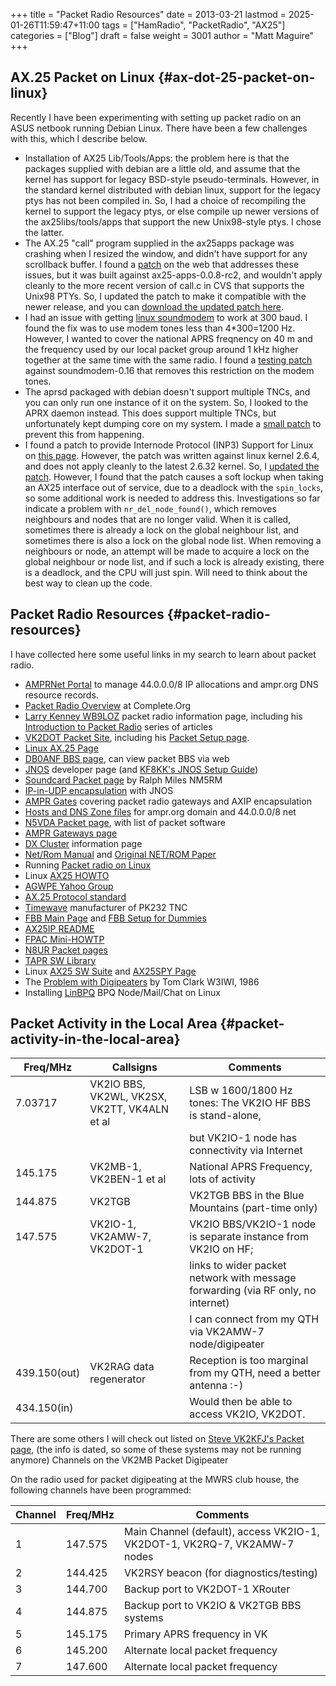 +++
title = "Packet Radio Resources"
date = 2013-03-21
lastmod = 2025-01-26T11:59:47+11:00
tags = ["HamRadio", "PacketRadio", "AX25"]
categories = ["Blog"]
draft = false
weight = 3001
author = "Matt Maguire"
+++

## AX.25 Packet on Linux {#ax-dot-25-packet-on-linux}

Recently I have been experimenting with setting up packet radio on an ASUS netbook running Debian Linux. There have been a few challenges with this, which I describe below.

-   Installation of AX25 Lib/Tools/Apps: the problem here is that the packages supplied with debian are a little old, and assume that the kernel has support for legacy BSD-style pseudo-terminals. However, in the standard kernel distributed with debian linux, support for the legacy ptys has not been compiled in. So, I had a choice of recompiling the kernel to support the legacy ptys, or else compile up newer versions of the ax25libs/tools/apps that support the new Unix98-style ptys. I chose the latter.
-   The AX.25 "call" program supplied in the ax25apps package was crashing when I resized the window, and didn't have support for any scrollback buffer. I found a [patch](https://marc.info/?l=linux-hams&m=126174094113550) on the web that addresses these issues, but it was built against ax25-apps-0.0.8-rc2, and wouldn't apply cleanly to the more recent version of call.c in CVS that supports the Unix98 PTYs. So, I updated the patch to make it compatible with the newer release, and you can [download the updated patch here](call_patch.txt).
-   I had an issue with getting [linux soundmodem](http://www.baycom.org/~tom/ham/soundmodem/) to work at 300 baud. I found the fix was to use modem tones less than 4\*300=1200 Hz. However, I wanted to cover the national APRS freqnency on 40 m and the frequency used by our local packet group around 1 kHz higher together at the same time with the same radio. I found a [testing patch](soundmodem_300baud_patch.txt) against soundmodem-0.16 that removes this restriction on the modem tones.
-   The aprsd packaged with debian doesn't support multiple TNCs, and you can only run one instance of it on the system. So, I looked to the APRX daemon instead. This does support multiple TNCs, but unfortunately kept dumping core on my system. I made a [small patch](aprx_telemetry_patch.txt) to prevent this from happening.
-   I found a patch to provide Internode Protocol (INP3) Support for Linux on [this page](http://sharon.pi8zaa.ampr.org/users/pe1rxq/inp3.html). However, the patch was written against linux kernel 2.6.4, and does not apply cleanly to the latest 2.6.32 kernel. So, I [updated the patch](2.6.32-inp3_007_patch.txt). However, I found that the patch causes a soft lockup when taking an AX25 interface out of service, due to a deadlock with the `spin_locks`, so some additional work is needed to address this. Investigations so far indicate a problem with `nr_del_node_found()`, which removes neighbours and nodes that are no longer valid. When it is called, sometimes there is already a lock on the global neighbour list, and sometimes there is also a lock on the global node list. When removing a neighbours or node, an attempt will be made to acquire a lock on the global neighbour or node list, and if such a lock is already existing, there is a deadlock, and the CPU will just spin. Will need to think about the best way to clean up the code.


## Packet Radio Resources {#packet-radio-resources}

I have collected here some useful links in my search to learn about packet radio.

-   [AMPRNet Portal](https://portal.ampr.org/index.php) to manage 44.0.0.0/8 IP allocations and ampr.org DNS resource records.
-   [Packet Radio Overview](http://wiki.complete.org/PacketRadio) at Complete.Org
-   [Larry Kenney WB9LOZ](http://www.choisser.com/hamradio/packet.html) packet radio information page, including his [Introduction to Packet Radio](http://www.choisser.com/packet/) series of articles
-   [VK2DOT Packet Site](http://vk2dot.dyndns.org/), including his [Packet Setup page](http://vk2dot.dyndns.org/XR32/VK2DOT-IP-Setup.htm).
-   [Linux AX.25 Page](http://www.linux-ax25.org/wiki/Main_Page)
-   [DB0ANF BBS page](http://www.db0anf.de/app/bbs), can view packet BBS via web
-   [JNOS](http://www.langelaar.net/projects/jnos2/downloads/linux/) developer page (and [KF8KK's JNOS Setup Guide](http://www.kf8kk.com/packet/jnos-linux/linux-jnos-setup-ftpusers-txt.htm))
-   [Soundcard Packet page](http://www.soundcardpacket.org/) by Ralph Miles NM5RM
-   [IP-in-UDP encapsulation](http://www.langelaar.net/projects/jnos2/documents/ipudp.txt) with JNOS
-   [AMPR Gates](http://www.ampr-gates.net/frame_e.htm) covering packet radio gateways and AXIP encapsulation
-   [Hosts and DNS Zone files](ftp://hamradio.ucsd.edu/pub/) for ampr.org domain and 44.0.0.0/8 net
-   [N5VDA Packet page](http://www.vdazone.org/lantzdocs/packet.html), with list of packet software
-   [AMPR Gateways page](http://www.ampr-gates.net/frame_e.htm)
-   [DX Cluster](http://www.dxcluster.info/dxcsoft.htm) information page
-   [Net/Rom Manual](http://www.a00.de/tcpgroup/1988/msg00006.php) and [Original NET/ROM Paper](http://www.ir3ip.net/iw3fqg/doc/ipax25.htm)
-   Running [Packet radio on Linux](http://www.qbjnet.com/packet.html)
-   Linux [AX25 HOWTO](http://www.tldp.org/HOWTO/AX25-HOWTO/)
-   [AGWPE Yahoo Group](http://groups.yahoo.com/group/SV2AGW/)
-   [AX.25 Protocol standard](http://www.tapr.org/pdf/AX25.2.2.pdf)
-   [Timewave](http://www.timewave.com/download.html) manufacturer of PK232 TNC
-   [FBB Main Page](http://ftp.f6fbb.org/) and [FBB Setup for Dummies](http://www.qsl.net/ok2pen/LinuXFBB.htm)
-   [AX25IP README](http://mirror.switch.ch/ftp/pool/3/mirror/hamradio-ucsd/packet/misc/README.ax25ip)
-   [FPAC Mini-HOWTP](http://rose.fpac.free.fr/)
-   [N8UR Packet pages](http://www.febo.com/packet/index.html)
-   [TAPR SW Library](ftp://ftp.tapr.org/software_lib/Linux/ax25/)
-   Linux [AX25 SW Suite](http://www.linux-ax25.org/wiki/CVS) and [AX25SPY Page](http://linkt.de/ax25spyd/)
-   The [Problem with Digipeaters](https://qsl.net/vk2rq/digipeaters.html) by Tom Clark W3IWI, 1986
-   Installing [LinBPQ](https://dl.dropbox.com/u/31910649/InstallingLINBPQ.htm) BPQ Node/Mail/Chat on Linux


## Packet Activity in the Local Area {#packet-activity-in-the-local-area}

| Freq/MHz     | Callsigns                                    | Comments                                                                         |
|--------------|----------------------------------------------|----------------------------------------------------------------------------------|
| 7.03717      | VK2IO BBS, VK2WL, VK2SX, VK2TT, VK4ALN et al | LSB w 1600/1800 Hz tones: The VK2IO HF BBS is stand-alone,                       |
|              |                                              | but VK2IO-1 node has connectivity via Internet                                   |
| 145.175      | VK2MB-1, VK2BEN-1 et al                      | National APRS Frequency, lots of activity                                        |
| 144.875      | VK2TGB                                       | VK2TGB BBS in the Blue Mountains (part-time only)                                |
| 147.575      | VK2IO-1, VK2AMW-7, VK2DOT-1                  | VK2IO BBS/VK2IO-1 node is separate instance from VK2IO on HF;                    |
|              |                                              | links to wider packet network with message forwarding (via RF only, no internet) |
|              |                                              | I can connect from my QTH via VK2AMW-7 node/digipeater                           |
| 439.150(out) | VK2RAG data regenerator                      | Reception is too marginal from my QTH, need a better antenna :-)                 |
| 434.150(in)  |                                              | Would then be able to access VK2IO, VK2DOT.                                      |

There are some others I will check out listed on [Steve VK2KFJ's Packet page](http://www.qsl.net/vk2kfj/pacradio.html), (the info is dated, so some of these systems may not be running anymore)
Channels on the VK2MB Packet Digipeater

On the radio used for packet digipeating at the MWRS club house, the following channels have been programmed:

| Channel | Freq/MHz | Comments                                                                  |
|---------|----------|---------------------------------------------------------------------------|
| 1       | 147.575  | Main Channel (default), access VK2IO-1, VK2DOT-1, VK2RQ-7, VK2AMW-7 nodes |
| 2       | 144.425  | VK2RSY beacon (for diagnostics/testing)                                   |
| 3       | 144.700  | Backup port to VK2DOT-1 XRouter                                           |
| 4       | 144.875  | Backup port to VK2IO &amp; VK2TGB BBS systems                             |
| 5       | 145.175  | Primary APRS frequency in VK                                              |
| 6       | 145.200  | Alternate local packet frequency                                          |
| 7       | 147.600  | Alternate local packet frequency                                          |

